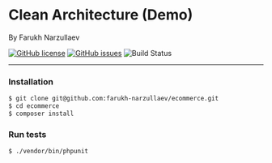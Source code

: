 # Clean Architecture (Demo)

By Farukh Narzullaev

[![GitHub license](https://img.shields.io/github/license/farukh-narzullaev/ecommerce?style=flat-square)](https://github.com/farukh-narzullaev/ecommerce)
[![GitHub issues](https://img.shields.io/github/issues/farukh-narzullaev/ecommerce?style=flat-square)](https://github.com/farukh-narzullaev/ecommerce/issues)
![Build Status](https://img.shields.io/travis/farukh-narzullaev/ecommercer/master?style=flat-square)

---

### Installation

```bash
$ git clone git@github.com:farukh-narzullaev/ecommerce.git
$ cd ecommerce
$ composer install
```

### Run tests
```bash
$ ./vendor/bin/phpunit
```